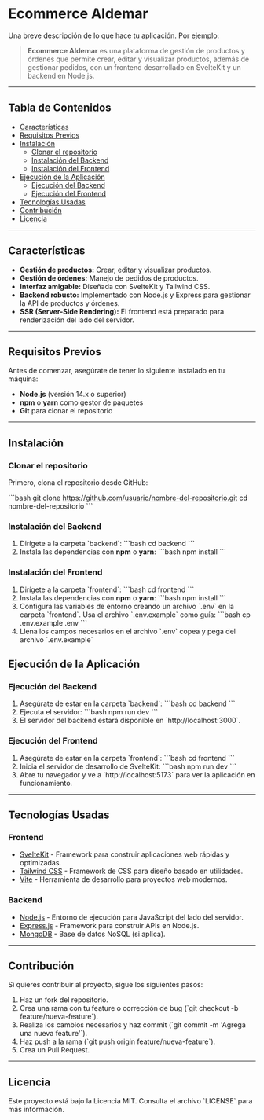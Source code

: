 
# **Ecommerce Aldemar**

Una breve descripción de lo que hace tu aplicación. Por ejemplo:

> **Ecommerce Aldemar** es una plataforma de gestión de productos y órdenes que permite crear, editar y visualizar productos, además de gestionar pedidos, con un frontend desarrollado en SvelteKit y un backend en Node.js.

---

## **Tabla de Contenidos**
- [Características](#características)
- [Requisitos Previos](#requisitos-previos)
- [Instalación](#instalación)
  - [Clonar el repositorio](#clonar-el-repositorio)
  - [Instalación del Backend](#instalación-del-backend)
  - [Instalación del Frontend](#instalación-del-frontend)
- [Ejecución de la Aplicación](#ejecución-de-la-aplicación)
  - [Ejecución del Backend](#ejecución-del-backend)
  - [Ejecución del Frontend](#ejecución-del-frontend)
- [Tecnologías Usadas](#tecnologías-usadas)
- [Contribución](#contribución)
- [Licencia](#licencia)

---

## **Características**
- **Gestión de productos:** Crear, editar y visualizar productos.
- **Gestión de órdenes:** Manejo de pedidos de productos.
- **Interfaz amigable:** Diseñada con SvelteKit y Tailwind CSS.
- **Backend robusto:** Implementado con Node.js y Express para gestionar la API de productos y órdenes.
- **SSR (Server-Side Rendering):** El frontend está preparado para renderización del lado del servidor.

---

## **Requisitos Previos**
Antes de comenzar, asegúrate de tener lo siguiente instalado en tu máquina:
- **Node.js** (versión 14.x o superior)
- **npm** o **yarn** como gestor de paquetes
- **Git** para clonar el repositorio

---

## **Instalación**

### **Clonar el repositorio**
Primero, clona el repositorio desde GitHub:

\`\`\`bash
git clone https://github.com/usuario/nombre-del-repositorio.git
cd nombre-del-repositorio
\`\`\`

### **Instalación del Backend**
1. Dirígete a la carpeta \`backend\`:
   \`\`\`bash
   cd backend
   \`\`\`
2. Instala las dependencias con **npm** o **yarn**:
   \`\`\`bash
   npm install
   \`\`\`

### **Instalación del Frontend**
1. Dirígete a la carpeta \`frontend\`:
   \`\`\`bash
   cd frontend
   \`\`\`
2. Instala las dependencias con **npm** o **yarn**:
   \`\`\`bash
   npm install
   \`\`\`
3. Configura las variables de entorno creando un archivo \`.env\` en la carpeta \`frontend\`. Usa el archivo \`.env.example\` como guía:
   \`\`\`bash
   cp .env.example .env
   \`\`\`
4. Llena los campos necesarios en el archivo \`.env\` copea y pega del archivo \`.env.example\`

## **Ejecución de la Aplicación**

### **Ejecución del Backend**
1. Asegúrate de estar en la carpeta \`backend\`:
   \`\`\`bash
   cd backend
   \`\`\`
2. Ejecuta el servidor:
   \`\`\`bash
   npm run dev
   \`\`\`
3. El servidor del backend estará disponible en \`http://localhost:3000\`.

### **Ejecución del Frontend**
1. Asegúrate de estar en la carpeta \`frontend\`:
   \`\`\`bash
   cd frontend
   \`\`\`
2. Inicia el servidor de desarrollo de SvelteKit:
   \`\`\`bash
   npm run dev
   \`\`\`
3. Abre tu navegador y ve a \`http://localhost:5173\` para ver la aplicación en funcionamiento.

---

## **Tecnologías Usadas**
### **Frontend**
- [SvelteKit](https://kit.svelte.dev/) - Framework para construir aplicaciones web rápidas y optimizadas.
- [Tailwind CSS](https://tailwindcss.com/) - Framework de CSS para diseño basado en utilidades.
- [Vite](https://vitejs.dev/) - Herramienta de desarrollo para proyectos web modernos.

### **Backend**
- [Node.js](https://nodejs.org/) - Entorno de ejecución para JavaScript del lado del servidor.
- [Express.js](https://expressjs.com/) - Framework para construir APIs en Node.js.
- [MongoDB](https://www.mongodb.com/) - Base de datos NoSQL (si aplica).

---

## **Contribución**
Si quieres contribuir al proyecto, sigue los siguientes pasos:
1. Haz un fork del repositorio.
2. Crea una rama con tu feature o corrección de bug (\`git checkout -b feature/nueva-feature\`).
3. Realiza los cambios necesarios y haz commit (\`git commit -m 'Agrega una nueva feature'\`).
4. Haz push a la rama (\`git push origin feature/nueva-feature\`).
5. Crea un Pull Request.

---

## **Licencia**
Este proyecto está bajo la Licencia MIT. Consulta el archivo \`LICENSE\` para más información.
